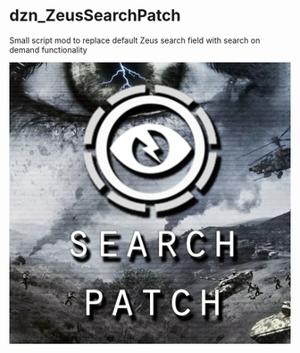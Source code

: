 # dzn_ZeusSearchPatch
Small script mod to replace default Zeus search field with search on demand functionality

![](https://raw.githubusercontent.com/10Dozen/dzn_ZeusSearchPatch/master/logo.png)
